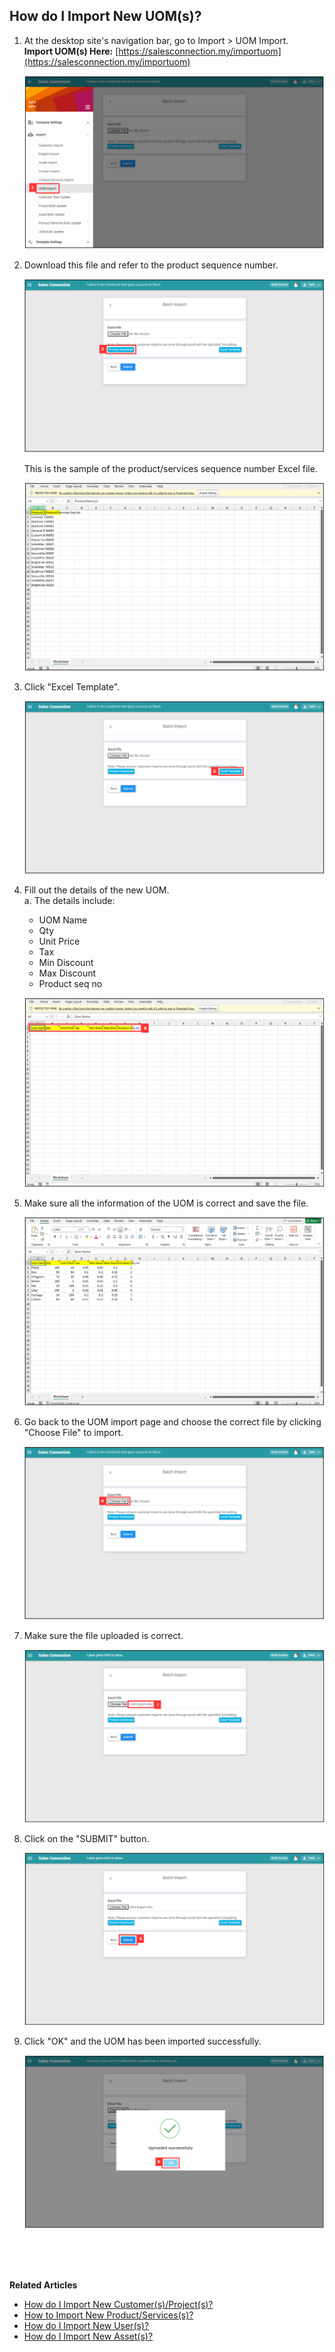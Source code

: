 ## How do I Import New UOM(s)?
    
  1. At the desktop site's navigation bar, go to Import > UOM Import.<br>
     **Import UOM(s) Here:** [https://salesconnection.my/importuom](https://salesconnection.my/importuom)<br>

     <p align="center">
       <img src="img/Import_UOM_Step_1.png" alt="Import UOM Step 1">
     </p>

  2. Download this file and refer to the product sequence number.<br>

     <p align="center">
       <img src="img/Import_UOM_Step_2.png" alt="Import UOM Step 2">
     </p>

     This is the sample of the product/services sequence number Excel file.<br>

     <p align="center">
       <img src="img/Import_UOM_Step_2a.png" alt="Import UOM Step 2a">
     </p>

  3. Click "Excel Template".<br>

     <p align="center">
       <img src="img/Import_UOM_Step_3.png" alt="Import UOM Step 3">
     </p>

  4. Fill out the details of the new UOM.<br>
     a. The details include:<br>
        - UOM Name<br>
        - Qty<br>
        - Unit Price<br>
        - Tax<br>
        - Min Discount<br>
        - Max Discount<br>
        - Product seq no<br>
        
     <p align="center">
       <img src="img/Import_UOM_Step_4.png" alt="Import UOM Step 4">
     </p>
     
  5. Make sure all the information of the UOM is correct and save the file.<br>

     <p align="center">
       <img src="img/Import_UOM_Step_5.png" alt="Import UOM Step 5">
     </p>

  6. Go back to the UOM import page and choose the correct file by clicking "Choose File" to import.<br>

     <p align="center">
       <img src="img/Import_UOM_Step_6.png" alt="Import UOM Step 6">
     </p>

  7. Make sure the file uploaded is correct.<br>

     <p align="center">
       <img src="img/Import_UOM_Step_7.png" alt="Import UOM Step 7">
     </p>

  8. Click on the "SUBMIT" button.<br>

     <p align="center">
       <img src="img/Import_UOM_Step_8.png" alt="Import UOM Step 8">
     </p>

  9. Click "OK" and the UOM has been imported successfully.<br>
      <p align="center">
       <img src="img/Import_UOM_Step_9.png" alt="Import UOM Step 9">
      </p>
  <br><br><br>

**Related Articles**<br>
- [How do I Import New Customer(s)/Project(s)?](Import_Customer_Project.md)
- [How to Import New Product/Services(s)?](Import_Product_Services.md)
- [How do I Import New User(s)?](Import_User.md)
- [How do I Import New Asset(s)?](Import_Asset.md)
